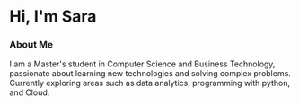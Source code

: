 <html>
<head>
    <h1>Hi, I'm Sara</h1>
</head>
<body>

<div class="content">
    <div class="section">
        <h3 class="section-title">About Me</h3>
        <p class="section-content">
            I am a Master's student in Computer Science and Business Technology, passionate about learning 
            new technologies and solving complex problems. Currently exploring areas 
            such as data analytics, programming with python, and Cloud.
        </p>
    </div>
    
</div>

</body>
</html>

